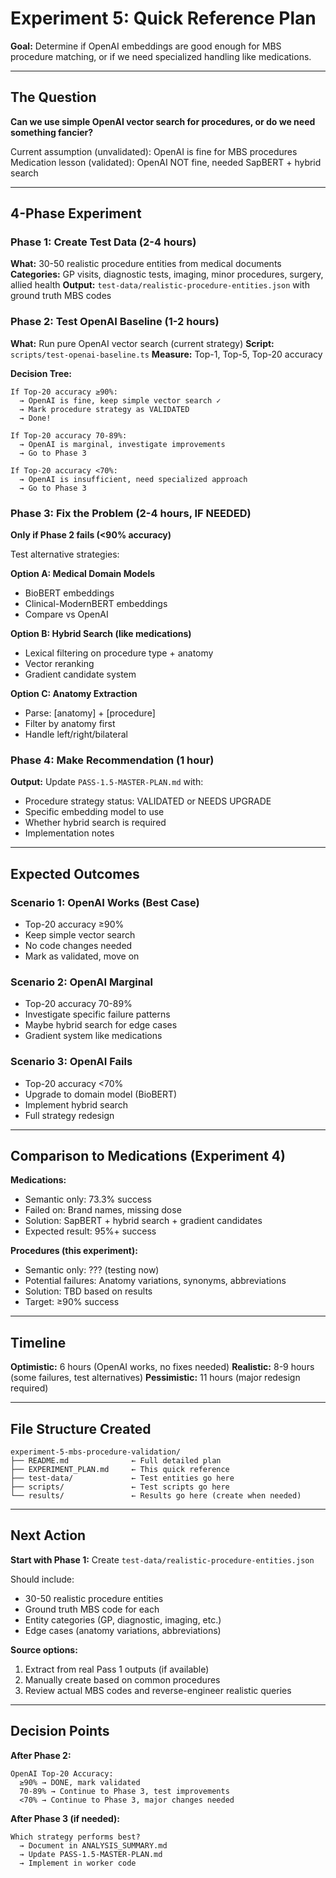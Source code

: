 # Experiment 5: Quick Reference Plan

**Goal:** Determine if OpenAI embeddings are good enough for MBS procedure matching, or if we need specialized handling like medications.

---

## The Question

**Can we use simple OpenAI vector search for procedures, or do we need something fancier?**

Current assumption (unvalidated): OpenAI is fine for MBS procedures
Medication lesson (validated): OpenAI NOT fine, needed SapBERT + hybrid search

---

## 4-Phase Experiment

### Phase 1: Create Test Data (2-4 hours)
**What:** 30-50 realistic procedure entities from medical documents
**Categories:** GP visits, diagnostic tests, imaging, minor procedures, surgery, allied health
**Output:** `test-data/realistic-procedure-entities.json` with ground truth MBS codes

### Phase 2: Test OpenAI Baseline (1-2 hours)
**What:** Run pure OpenAI vector search (current strategy)
**Script:** `scripts/test-openai-baseline.ts`
**Measure:** Top-1, Top-5, Top-20 accuracy

**Decision Tree:**
```
If Top-20 accuracy ≥90%:
  → OpenAI is fine, keep simple vector search ✓
  → Mark procedure strategy as VALIDATED
  → Done!

If Top-20 accuracy 70-89%:
  → OpenAI is marginal, investigate improvements
  → Go to Phase 3

If Top-20 accuracy <70%:
  → OpenAI is insufficient, need specialized approach
  → Go to Phase 3
```

### Phase 3: Fix the Problem (2-4 hours, IF NEEDED)

**Only if Phase 2 fails (<90% accuracy)**

Test alternative strategies:

**Option A: Medical Domain Models**
- BioBERT embeddings
- Clinical-ModernBERT embeddings
- Compare vs OpenAI

**Option B: Hybrid Search (like medications)**
- Lexical filtering on procedure type + anatomy
- Vector reranking
- Gradient candidate system

**Option C: Anatomy Extraction**
- Parse: [anatomy] + [procedure]
- Filter by anatomy first
- Handle left/right/bilateral

### Phase 4: Make Recommendation (1 hour)
**Output:** Update `PASS-1.5-MASTER-PLAN.md` with:
- Procedure strategy status: VALIDATED or NEEDS UPGRADE
- Specific embedding model to use
- Whether hybrid search is required
- Implementation notes

---

## Expected Outcomes

### Scenario 1: OpenAI Works (Best Case)
- Top-20 accuracy ≥90%
- Keep simple vector search
- No code changes needed
- Mark as validated, move on

### Scenario 2: OpenAI Marginal
- Top-20 accuracy 70-89%
- Investigate specific failure patterns
- Maybe hybrid search for edge cases
- Gradient system like medications

### Scenario 3: OpenAI Fails
- Top-20 accuracy <70%
- Upgrade to domain model (BioBERT)
- Implement hybrid search
- Full strategy redesign

---

## Comparison to Medications (Experiment 4)

**Medications:**
- Semantic only: 73.3% success
- Failed on: Brand names, missing dose
- Solution: SapBERT + hybrid search + gradient candidates
- Expected result: 95%+ success

**Procedures (this experiment):**
- Semantic only: ??? (testing now)
- Potential failures: Anatomy variations, synonyms, abbreviations
- Solution: TBD based on results
- Target: ≥90% success

---

## Timeline

**Optimistic:** 6 hours (OpenAI works, no fixes needed)
**Realistic:** 8-9 hours (some failures, test alternatives)
**Pessimistic:** 11 hours (major redesign required)

---

## File Structure Created

```
experiment-5-mbs-procedure-validation/
├── README.md              ← Full detailed plan
├── EXPERIMENT_PLAN.md     ← This quick reference
├── test-data/             ← Test entities go here
├── scripts/               ← Test scripts go here
└── results/               ← Results go here (create when needed)
```

---

## Next Action

**Start with Phase 1:** Create `test-data/realistic-procedure-entities.json`

Should include:
- 30-50 realistic procedure entities
- Ground truth MBS code for each
- Entity categories (GP, diagnostic, imaging, etc.)
- Edge cases (anatomy variations, abbreviations)

**Source options:**
1. Extract from real Pass 1 outputs (if available)
2. Manually create based on common procedures
3. Review actual MBS codes and reverse-engineer realistic queries

---

## Decision Points

**After Phase 2:**
```
OpenAI Top-20 Accuracy:
  ≥90% → DONE, mark validated
  70-89% → Continue to Phase 3, test improvements
  <70% → Continue to Phase 3, major changes needed
```

**After Phase 3 (if needed):**
```
Which strategy performs best?
  → Document in ANALYSIS_SUMMARY.md
  → Update PASS-1.5-MASTER-PLAN.md
  → Implement in worker code
```
